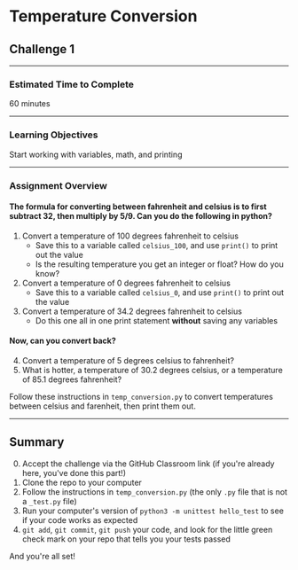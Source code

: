 # Temperature Conversion

## Challenge 1

---

### Estimated Time to Complete

60 minutes

---

### Learning Objectives

Start working with variables, math, and printing

---


### Assignment Overview

#### The formula for converting between fahrenheit and celsius is to first subtract 32, then multiply by 5/9. Can you do the following in python?

1. Convert a temperature of 100 degrees fahrenheit to celsius
    * Save this to a variable called `celsius_100`, and use `print()` to print out the value
    * Is the resulting temperature you get an integer or float? How do you know?
2. Convert a temperature of 0 degrees fahrenheit to celsius
    * Save this to a variable called `celsius_0`, and use `print()` to print out the value
3. Convert a temperature of 34.2 degrees fahrenheit to celsius
    * Do this one all in one print statement **without** saving any variables


#### Now, can you convert back?

4. Convert a temperature of 5 degrees celsius to fahrenheit?
5. What is hotter, a temperature of 30.2 degrees celsius, or a temperature of 85.1 degrees fahrenheit?


Follow these instructions in `temp_conversion.py` to convert temperatures between celsius and farenheit, then print them out.

---

## Summary

0. Accept the challenge via the GitHub Classroom link (if you're already here, you've done this part!)
1. Clone the repo to your computer
2. Follow the instructions in `temp_conversion.py` (the only `.py` file that is not a `_test.py` file)
3. Run your computer's version of `python3 -m unittest hello_test` to see if your code works as expected
4. `git add`, `git commit`, `git push` your code, and look for the little green check mark on your repo that tells you your tests passed

And you're all set!
